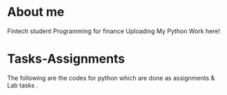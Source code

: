 # About me
Fintech student 
Programming for finance
Uploading My Python Work here!
# Tasks-Assignments
The following are the codes for python which are done as assignments &amp; Lab tasks .
# 
